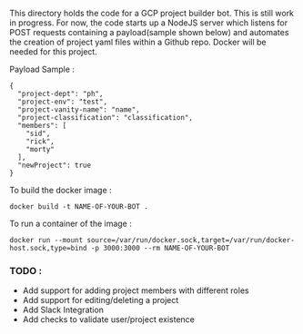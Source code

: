 This directory holds the code for a GCP project builder bot. This is still work in progress. For now, the code starts up a NodeJS server which listens for POST requests containing a payload(sample shown below) and automates the creation of project yaml files within a Github repo. Docker will be needed for this project.

Payload Sample :
```
{
  "project-dept": "ph",
  "project-env": "test",
  "project-vanity-name": "name",
  "project-classification": "classification",
  "members": [
    "sid",
    "rick",
    "morty"
  ],
  "newProject": true
}
```

To build the docker image :
```
docker build -t NAME-OF-YOUR-BOT .
```

To run a container of the image :
```
docker run --mount source=/var/run/docker.sock,target=/var/run/docker-host.sock,type=bind -p 3000:3000 --rm NAME-OF-YOUR-BOT
```

### TODO :
- Add support for adding project members with different roles
- Add support for editing/deleting a project
- Add Slack Integration
- Add checks to validate user/project existence
